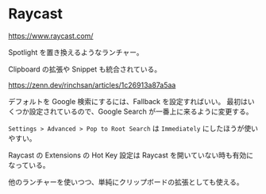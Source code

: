 # Raycast

https://www.raycast.com/

Spotlight を置き換えるようなランチャー。

Clipboard の拡張や Snippet も統合されている。

https://zenn.dev/rinchsan/articles/1c26913a87a5aa

デフォルトを Google 検索にするには、Fallback を設定すればいい。
最初はいくつか設定されているので、Google Search が一番上に来るように変更する。

`Settings > Advanced > Pop to Root Search` は `Immediately` にしたほうが使いやすい。

Raycast の Extensions の Hot Key 設定は Raycast を開いていない時も有効になっている。

他のランチャーを使いつつ、単純にクリップボードの拡張としても使える。

